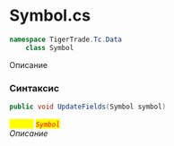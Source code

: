 
# Symbol.cs
```csharp
namespace TigerTrade.Tc.Data  
    class Symbol
```

Описание

### Синтаксис
```csharp
public void UpdateFields(Symbol symbol)
```

<mark style="color:yellow;">`symbol`</mark> <mark style="color:red;">*`Symbol`*</mark>  
 *Описание*  
  

                    
                    